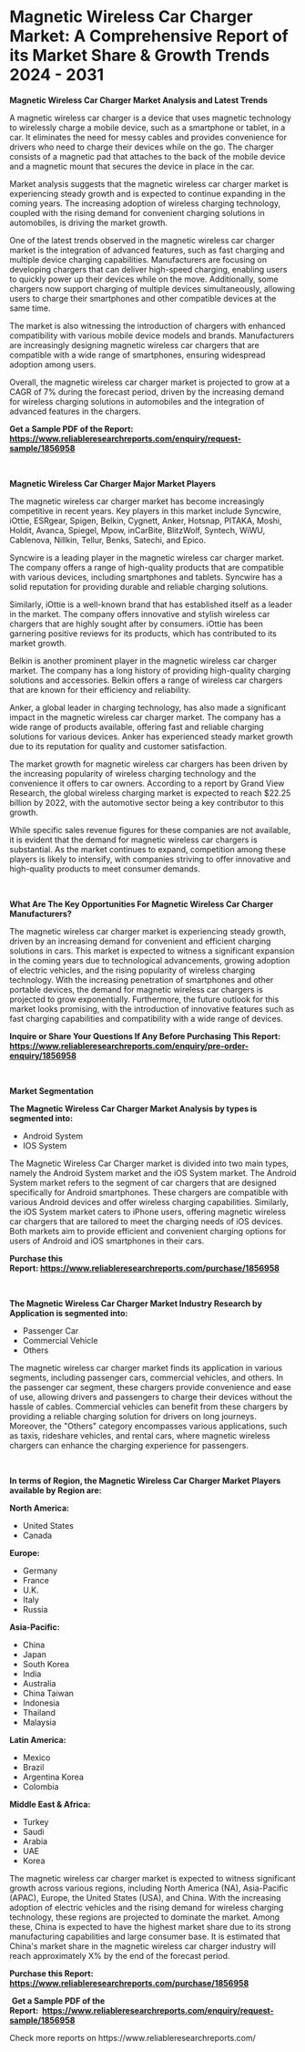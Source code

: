 <p><h1>Magnetic Wireless Car Charger Market: A Comprehensive Report of its Market Share & Growth Trends 2024 - 2031</h1></p><p><strong>Magnetic Wireless Car Charger Market Analysis and Latest Trends</strong></p>
<p><p>A magnetic wireless car charger is a device that uses magnetic technology to wirelessly charge a mobile device, such as a smartphone or tablet, in a car. It eliminates the need for messy cables and provides convenience for drivers who need to charge their devices while on the go. The charger consists of a magnetic pad that attaches to the back of the mobile device and a magnetic mount that secures the device in place in the car.</p><p>Market analysis suggests that the magnetic wireless car charger market is experiencing steady growth and is expected to continue expanding in the coming years. The increasing adoption of wireless charging technology, coupled with the rising demand for convenient charging solutions in automobiles, is driving the market growth.</p><p>One of the latest trends observed in the magnetic wireless car charger market is the integration of advanced features, such as fast charging and multiple device charging capabilities. Manufacturers are focusing on developing chargers that can deliver high-speed charging, enabling users to quickly power up their devices while on the move. Additionally, some chargers now support charging of multiple devices simultaneously, allowing users to charge their smartphones and other compatible devices at the same time.</p><p>The market is also witnessing the introduction of chargers with enhanced compatibility with various mobile device models and brands. Manufacturers are increasingly designing magnetic wireless car chargers that are compatible with a wide range of smartphones, ensuring widespread adoption among users.</p><p>Overall, the magnetic wireless car charger market is projected to grow at a CAGR of 7% during the forecast period, driven by the increasing demand for wireless charging solutions in automobiles and the integration of advanced features in the chargers.</p></p>
<p><strong>Get a Sample PDF of the Report:&nbsp; <a href="https://www.reliableresearchreports.com/enquiry/request-sample/1856958">https://www.reliableresearchreports.com/enquiry/request-sample/1856958</a></strong></p>
<p>&nbsp;</p>
<p><strong>Magnetic Wireless Car Charger Major Market Players</strong></p>
<p><p>The magnetic wireless car charger market has become increasingly competitive in recent years. Key players in this market include Syncwire, iOttie, ESRgear, Spigen, Belkin, Cygnett, Anker, Hotsnap, PITAKA, Moshi, Holdit, Avanca, Spiegel, Mpow, inCarBite, BlitzWolf, Syntech, WiWU, Cablenova, Nillkin, Tellur, Benks, Satechi, and Epico. </p><p>Syncwire is a leading player in the magnetic wireless car charger market. The company offers a range of high-quality products that are compatible with various devices, including smartphones and tablets. Syncwire has a solid reputation for providing durable and reliable charging solutions. </p><p>Similarly, iOttie is a well-known brand that has established itself as a leader in the market. The company offers innovative and stylish wireless car chargers that are highly sought after by consumers. iOttie has been garnering positive reviews for its products, which has contributed to its market growth.</p><p>Belkin is another prominent player in the magnetic wireless car charger market. The company has a long history of providing high-quality charging solutions and accessories. Belkin offers a range of wireless car chargers that are known for their efficiency and reliability.</p><p>Anker, a global leader in charging technology, has also made a significant impact in the magnetic wireless car charger market. The company has a wide range of products available, offering fast and reliable charging solutions for various devices. Anker has experienced steady market growth due to its reputation for quality and customer satisfaction.</p><p>The market growth for magnetic wireless car chargers has been driven by the increasing popularity of wireless charging technology and the convenience it offers to car owners. According to a report by Grand View Research, the global wireless charging market is expected to reach $22.25 billion by 2022, with the automotive sector being a key contributor to this growth.</p><p>While specific sales revenue figures for these companies are not available, it is evident that the demand for magnetic wireless car chargers is substantial. As the market continues to expand, competition among these players is likely to intensify, with companies striving to offer innovative and high-quality products to meet consumer demands.</p></p>
<p>&nbsp;</p>
<p><strong>What Are The Key Opportunities For Magnetic Wireless Car Charger Manufacturers?</strong></p>
<p><p>The magnetic wireless car charger market is experiencing steady growth, driven by an increasing demand for convenient and efficient charging solutions in cars. This market is expected to witness a significant expansion in the coming years due to technological advancements, growing adoption of electric vehicles, and the rising popularity of wireless charging technology. With the increasing penetration of smartphones and other portable devices, the demand for magnetic wireless car chargers is projected to grow exponentially. Furthermore, the future outlook for this market looks promising, with the introduction of innovative features such as fast charging capabilities and compatibility with a wide range of devices.</p></p>
<p><strong>Inquire or Share Your Questions If Any Before Purchasing This Report: <a href="https://www.reliableresearchreports.com/enquiry/pre-order-enquiry/1856958">https://www.reliableresearchreports.com/enquiry/pre-order-enquiry/1856958</a></strong></p>
<p>&nbsp;</p>
<p><strong>Market Segmentation</strong></p>
<p><strong>The Magnetic Wireless Car Charger Market Analysis by types is segmented into:</strong></p>
<p><ul><li>Android System</li><li>IOS System</li></ul></p>
<p><p>The Magnetic Wireless Car Charger market is divided into two main types, namely the Android System market and the iOS System market. The Android System market refers to the segment of car chargers that are designed specifically for Android smartphones. These chargers are compatible with various Android devices and offer wireless charging capabilities. Similarly, the iOS System market caters to iPhone users, offering magnetic wireless car chargers that are tailored to meet the charging needs of iOS devices. Both markets aim to provide efficient and convenient charging options for users of Android and iOS smartphones in their cars.</p></p>
<p><strong>Purchase this Report:&nbsp;<a href="https://www.reliableresearchreports.com/purchase/1856958">https://www.reliableresearchreports.com/purchase/1856958</a></strong></p>
<p>&nbsp;</p>
<p><strong>The Magnetic Wireless Car Charger Market Industry Research by Application is segmented into:</strong></p>
<p><ul><li>Passenger Car</li><li>Commercial Vehicle</li><li>Others</li></ul></p>
<p><p>The magnetic wireless car charger market finds its application in various segments, including passenger cars, commercial vehicles, and others. In the passenger car segment, these chargers provide convenience and ease of use, allowing drivers and passengers to charge their devices without the hassle of cables. Commercial vehicles can benefit from these chargers by providing a reliable charging solution for drivers on long journeys. Moreover, the "Others" category encompasses various applications, such as taxis, rideshare vehicles, and rental cars, where magnetic wireless chargers can enhance the charging experience for passengers.</p></p>
<p>&nbsp;</p>
<p><strong>In terms of Region, the Magnetic Wireless Car Charger Market Players available by Region are:</strong></p>
<p>
    <p> <strong> North America: </strong>
        <ul>
            <li>United States</li>
            <li>Canada</li>
        </ul>
        </p> 
    <p> <strong> Europe: </strong>
        <ul>
            <li>Germany</li>
            <li>France</li>
            <li>U.K.</li>
            <li>Italy</li>
            <li>Russia</li>
        </ul>
        </p> 
    <p> <strong> Asia-Pacific: </strong>
        <ul>
            <li>China</li>
            <li>Japan</li>
            <li>South Korea</li>
            <li>India</li>
            <li>Australia</li>
            <li>China Taiwan</li>
            <li>Indonesia</li>
            <li>Thailand</li>
            <li>Malaysia</li>
        </ul>
        </p> 
    <p> <strong> Latin America: </strong>
        <ul>
            <li>Mexico</li>
            <li>Brazil</li>
            <li>Argentina Korea</li>
            <li>Colombia</li>
        </ul>
        </p> 
    <p> <strong> Middle East & Africa: </strong>
        <ul>
            <li>Turkey</li>
            <li>Saudi</li>
            <li>Arabia</li>
            <li>UAE</li>
            <li>Korea</li>
        </ul>
    </p>
    </p>
<p><p>The magnetic wireless car charger market is expected to witness significant growth across various regions, including North America (NA), Asia-Pacific (APAC), Europe, the United States (USA), and China. With the increasing adoption of electric vehicles and the rising demand for wireless charging technology, these regions are projected to dominate the market. Among these, China is expected to have the highest market share due to its strong manufacturing capabilities and large consumer base. It is estimated that China's market share in the magnetic wireless car charger industry will reach approximately X% by the end of the forecast period.</p></p>
<p><strong>Purchase this Report: <a href="https://www.reliableresearchreports.com/purchase/1856958">https://www.reliableresearchreports.com/purchase/1856958</a></strong></p>
<p>&nbsp;<strong>Get a Sample PDF of the Report:&nbsp;&nbsp;<a href="https://www.reliableresearchreports.com/enquiry/request-sample/1856958">https://www.reliableresearchreports.com/enquiry/request-sample/1856958</a></strong></p>
<p><strong></strong></p>
<p>Check more reports on https://www.reliableresearchreports.com/</p>